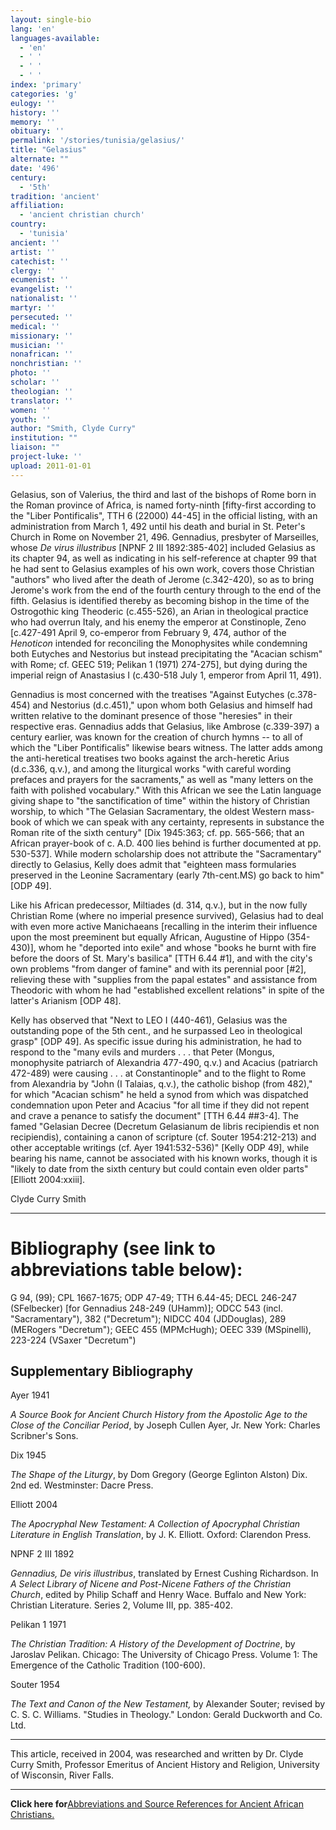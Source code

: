 ```yaml
---
layout: single-bio
lang: 'en'
languages-available:
  - 'en'
  - ' '
  - ' '
  - ' '
index: 'primary'
categories: 'g'
eulogy: ''
history: ''
memory: ''
obituary: ''
permalink: '/stories/tunisia/gelasius/'
title: "Gelasius"
alternate: ""
date: '496'
century:
  - '5th'
tradition: 'ancient'
affiliation:
  - 'ancient christian church'
country:
  - 'tunisia'
ancient: ''
artist: ''
catechist: ''
clergy: ''
ecumenist: ''
evangelist: ''
nationalist: ''
martyr: ''
persecuted: ''
medical: ''
missionary: ''
musician: ''
nonafrican: ''
nonchristian: ''
photo: ''
scholar: ''
theologian: ''
translator: ''
women: ''
youth: ''
author: "Smith, Clyde Curry"
institution: ""
liaison: ""
project-luke: ''
upload: 2011-01-01
---
```




Gelasius, son of Valerius, the third and last of the bishops of Rome born in the Roman province of Africa, is named forty-ninth [fifty-first according to the "Liber Pontificalis", TTH 6 (22000) 44-45] in the official listing, with an administration from March 1, 492 until his death and burial in St. Peter's Church in Rome on November 21, 496.  Gennadius, presbyter of Marseilles, whose *De virus illustribus* [NPNF 2 III 1892:385-402] included Gelasius as its chapter 94, as well as indicating in his self-reference at chapter 99 that he had sent to Gelasius examples of his own work, covers those Christian "authors" who lived after the death of Jerome (c.342-420), so as to bring Jerome's work from the end of the fourth century through to the end of the fifth.  Gelasius is identified thereby as becoming bishop in the time of the Ostrogothic king Theoderic (c.455-526), an Arian in theological practice who had overrun Italy, and his enemy the emperor at Constinople, Zeno [c.427-491 April 9, co-emperor from February 9, 474, author of the *Henoticon* intended for reconciling the Monophysites while condemning both Eutyches and Nestorius but instead precipitating the "Acacian schism" with Rome; cf. GEEC 519; Pelikan 1 (1971) 274-275], but dying during the imperial reign of Anastasius I (c.430-518 July 1, emperor from April 11, 491).

Gennadius is most concerned with the treatises "Against Eutyches (c.378-454) and Nestorius (d.c.451)," upon whom both Gelasius and himself had written relative to the dominant presence of those "heresies" in their respective eras.  Gennadius adds that Gelasius, like Ambrose (c.339-397) a century earlier, was known for the creation of church hymns -- to all of which the "Liber Pontificalis" likewise bears witness.  The latter adds among the anti-heretical treatises two books against the arch-heretic Arius (d.c.336, q.v.), and among the liturgical works "with careful wording prefaces and prayers for the sacraments," as well as "many letters on the faith with polished vocabulary."  With this African we see the Latin language giving shape to "the sanctification of time" within the history of Christian worship, to which "The Gelasian Sacramentary, the oldest Western mass-book of which we can speak with any certainty, represents in substance the Roman rite of the sixth century" [Dix 1945:363; cf. pp. 565-566; that an African prayer-book of c. A.D. 400 lies behind is further documented at pp. 530-537].  While modern scholarship does not attribute the "Sacramentary" directly to Gelasius, Kelly does admit that "eighteen mass formularies preserved in the Leonine Sacramentary (early 7th-cent.MS) go back to him" [ODP 49].

Like his African predecessor, Miltiades (d. 314, q.v.), but in the now fully Christian Rome (where no imperial presence survived), Gelasius had to deal with even more active Manichaeans [recalling in the interim their influence upon the most preeminent but equally African, Augustine of Hippo (354-430)], whom he "deported into exile" and whose "books he burnt with fire before the doors of St. Mary's basilica" [TTH 6.44 #1], and with the city's own problems "from danger of famine" and with its perennial poor [#2], relieving these with "supplies from the papal estates" and assistance from Theodoric with whom he had "established excellent relations" in spite of the latter's Arianism [ODP 48].

Kelly has observed that "Next to LEO I (440-461), Gelasius was the outstanding pope of the 5th cent., and he surpassed Leo in theological grasp" [ODP 49].  As specific issue during his administration, he had to respond to the "many evils and murders . . . that Peter (Mongus, monophysite patriarch of Alexandria 477-490, q.v.) and Acacius (patriarch 472-489) were causing . . . at Constantinople" and to the flight to Rome from Alexandria by "John (I Talaias, q.v.), the catholic bishop (from 482)," for which "Acacian schism" he held a synod from which was dispatched condemnation upon Peter and Acacius "for all time if they did not repent and crave a penance to satisfy the document" [TTH 6.44 ##3-4].  The famed "Gelasian Decree (Decretum Gelasianum de libris recipiendis et non recipiendis), containing a canon of scripture (cf. Souter 1954:212-213) and other acceptable writings (cf. Ayer 1941:532-536)" [Kelly ODP 49], while bearing his name, cannot be associated with his known works, though it is "likely to date from the sixth century but could contain even older parts" [Elliott 2004:xxiii].

Clyde Curry Smith

---

# Bibliography (see link to abbreviations table below):

G 94, (99); CPL 1667-1675;
ODP 47-49; TTH 6.44-45; DECL 246-247 (SFelbecker) [for Gennadius 248-249 (UHamm)]; ODCC 543 (incl. "Sacramentary"), 382 ("Decretum"); NIDCC 404 (JDDouglas), 289 (MERogers "Decretum"); GEEC 455 (MPMcHugh); OEEC 339 (MSpinelli), 223-224 (VSaxer "Decretum")

## Supplementary Bibliography

Ayer 1941

*A Source Book for Ancient Church History from the Apostolic Age to the Close of the Conciliar Period*, by Joseph Cullen Ayer, Jr.  New York:  Charles Scribner's Sons.

Dix 1945

*The Shape of the Liturgy*, by Dom Gregory (George Eglinton Alston) Dix. 2nd ed. Westminster:  Dacre Press.

Elliott 2004

*The Apocryphal New Testament:  A Collection of Apocryphal Christian Literature in English Translation*, by J. K. Elliott.  Oxford:  Clarendon Press.

NPNF 2 III 1892

*Gennadius, De viris illustribus*, translated by Ernest Cushing Richardson.  In *A Select Library of Nicene and Post-Nicene Fathers of the Christian Church*, edited by Philip Schaff and Henry Wace.  Buffalo and New York:  Christian Literature.  Series 2, Volume III, pp. 385-402.

Pelikan 1 1971

*The Christian Tradition:  A History of the Development of Doctrine*, by Jaroslav Pelikan.  Chicago:  The University of Chicago Press.  Volume 1:  The Emergence of the Catholic Tradition (100-600).

Souter 1954

*The Text and Canon of the New Testament,* by Alexander Souter; revised by C. S. C. Williams.  "Studies in Theology."  London:  Gerald Duckworth and Co. Ltd.

---

This article, received in 2004, was researched and written by Dr. Clyde Curry Smith, Professor Emeritus of Ancient History and Religion, University of Wisconsin, River Falls.

---

**Click here for**[Abbreviations and Source References for Ancient African Christians.]({{site.url}}/resources/ancient-references/)